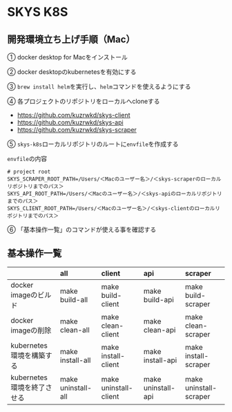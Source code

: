 # SKYS K8S

## 開発環境立ち上げ手順（Mac）

① docker desktop for Macをインストール

② docker desktopのkubernetesを有効にする

③ `brew install helm`を実行し、`helm`コマンドを使えるようにする

④ 各プロジェクトのリポジトリをローカルへcloneする  
- https://github.com/kuzrwkd/skys-client
- https://github.com/kuzrwkd/skys-api
- https://github.com/kuzrwkd/skys-scraper

⑤ `skys-k8s`ローカルリポジトリのルートに`envfile`を作成する  

`envfile`の内容
```
# project root
SKYS_SCRAPER_ROOT_PATH=/Users/＜Macのユーザー名＞/＜skys-scraperのローカルリポジトリまでのパス＞
SKYS_API_ROOT_PATH=/Users/＜Macのユーザー名＞/＜skys-apiのローカルリポジトリまでのパス＞
SKYS_CLIENT_ROOT_PATH=/Users/＜Macのユーザー名＞/＜skys-clientのローカルリポジトリまでのパス＞
```

⑥ 「基本操作一覧」のコマンドが使える事を確認する

## 基本操作一覧

|                            | all                | client                | api                | scraper                | 
| :------------------------- | :----------------- | :-------------------- | :----------------- | :--------------------- | 
| docker imageのビルド       | make build-all     | make build-client     | make build-api     | make build-scraper     | 
| docker imageの削除         | make clean-all     | make clean-client     | make clean-api     | make clean-scraper     | 
| kubernetes環境を構築する   | make install-all   | make install-client   | make install-api   | make install-scraper   | 
| kubernetes環境を終了させる | make uninstall-all | make uninstall-client | make uninstall-api | make uninstall-scraper | 
